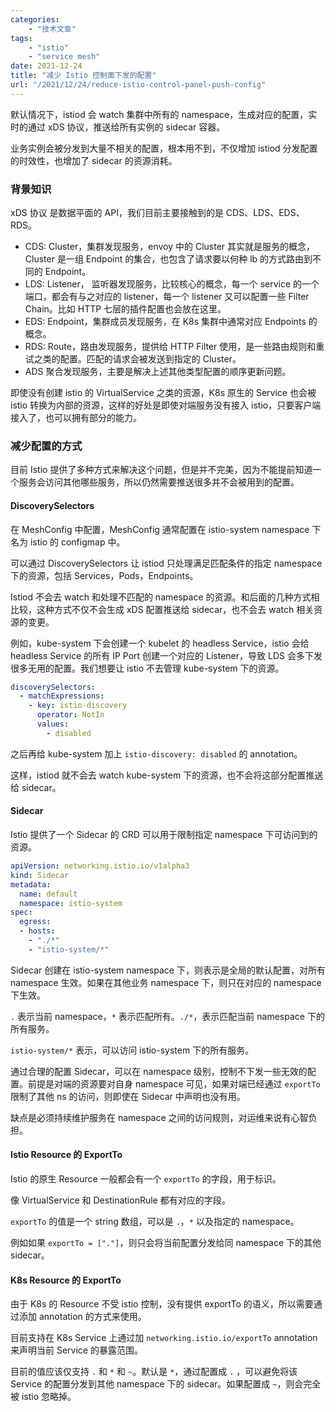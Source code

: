 ```yaml
---
categories:
    - "技术文章"
tags:
    - "istio"
    - "service mesh"
date: 2021-12-24
title: "减少 Istio 控制面下发的配置"
url: "/2021/12/24/reduce-istio-control-panel-push-config"
---
```


默认情况下，istiod 会 watch 集群中所有的 namespace，生成对应的配置，实时的通过 xDS 协议，推送给所有实例的 sidecar 容器。

业务实例会被分发到大量不相关的配置，根本用不到，不仅增加 istiod 分发配置的时效性，也增加了 sidecar 的资源消耗。

<!--more-->

### 背景知识

xDS 协议 是数据平面的 API，我们目前主要接触到的是 CDS、LDS、EDS、RDS。

* CDS: Cluster，集群发现服务，envoy 中的 Cluster 其实就是服务的概念，Cluster 是一组 Endpoint 的集合，也包含了请求要以何种 lb 的方式路由到不同的 Endpoint。
* LDS: Listener， 监听器发现服务，比较核心的概念，每一个 service 的一个端口，都会有与之对应的 listener，每一个 listener 又可以配置一些 Filter Chain。比如 HTTP 七层的插件配置也会放在这里。
* EDS: Endpoint，集群成员发现服务，在 K8s 集群中通常对应 Endpoints 的概念。
* RDS: Route，路由发现服务，提供给 HTTP Filter 使用，是一些路由规则和重试之类的配置。匹配的请求会被发送到指定的 Cluster。
* ADS 聚合发现服务，主要是解决上述其他类型配置的顺序更新问题。

即使没有创建 istio 的 VirtualService 之类的资源，K8s 原生的 Service 也会被 istio 转换为内部的资源，这样的好处是即使对端服务没有接入 istio，只要客户端接入了，也可以拥有部分的能力。

### 减少配置的方式

目前 Istio 提供了多种方式来解决这个问题，但是并不完美，因为不能提前知道一个服务会访问其他哪些服务，所以仍然需要推送很多并不会被用到的配置。

#### DiscoverySelectors

在 MeshConfig 中配置，MeshConfig 通常配置在 istio-system namespace 下名为 istio 的 configmap 中。

可以通过 DiscoverySelectors 让 istiod 只处理满足匹配条件的指定 namespace 下的资源，包括 Services，Pods，Endpoints。

Istiod 不会去 watch 和处理不匹配的 namespace 的资源。和后面的几种方式相比较，这种方式不仅不会生成 xDS 配置推送给 sidecar，也不会去 watch 相关资源的变更。

例如，kube-system 下会创建一个 kubelet 的 headless Service，istio 会给 headless Service 的所有 IP Port 创建一个对应的 Listener，导致 LDS 会多下发很多无用的配置。我们想要让 istio 不去管理 kube-system 下的资源。

```yaml
discoverySelectors:
  - matchExpressions:
    - key: istio-discovery
      operator: NotIn
      values:
        - disabled
```

之后再给 kube-system 加上 `istio-discovery: disabled` 的 annotation。

这样，istiod 就不会去 watch kube-system 下的资源，也不会将这部分配置推送给 sidecar。

#### Sidecar

Istio 提供了一个 Sidecar 的 CRD 可以用于限制指定 namespace 下可访问到的资源。

```yaml
apiVersion: networking.istio.io/v1alpha3
kind: Sidecar
metadata:
  name: default
  namespace: istio-system
spec:
  egress:
  - hosts:
    - "./*"
    - "istio-system/*"
```

Sidecar 创建在 istio-system namespace 下，则表示是全局的默认配置，对所有 namespace 生效。如果在其他业务 namespace 下，则只在对应的 namespace 下生效。

`.` 表示当前 namespace，`*` 表示匹配所有。`./*`，表示匹配当前 namespace 下的所有服务。

`istio-system/*` 表示，可以访问 istio-system 下的所有服务。

通过合理的配置 Sidecar，可以在 namespace 级别，控制不下发一些无效的配置。前提是对端的资源要对自身 namespace 可见，如果对端已经通过 `exportTo` 限制了其他 ns 的访问，则即使在 Sidecar 中声明也没有用。

缺点是必须持续维护服务在 namespace 之间的访问规则，对运维来说有心智负担。

#### Istio Resource 的 ExportTo

Istio 的原生 Resource 一般都会有一个 `exportTo` 的字段，用于标识。

像 VirtualService 和 DestinationRule 都有对应的字段。

`exportTo` 的值是一个 string 数组，可以是 `.`，`*` 以及指定的 namespace。

例如如果 `exportTo = ["."]`，则只会将当前配置分发给同 namespace 下的其他 sidecar。

#### K8s Resource 的 ExportTo

由于 K8s 的 Resource 不受 istio 控制，没有提供 exportTo 的语义，所以需要通过添加 annotation 的方式来使用。

目前支持在 K8s Service 上通过加 `networking.istio.io/exportTo` annotation 来声明当前 Service 的暴露范围。

目前的值应该仅支持 `.` 和 `*` 和 `~`。默认是 `*`，通过配置成 `.` ，可以避免将该 Service 的配置分发到其他 namespace 下的 sidecar。如果配置成 `~`，则会完全被 istio 忽略掉。

